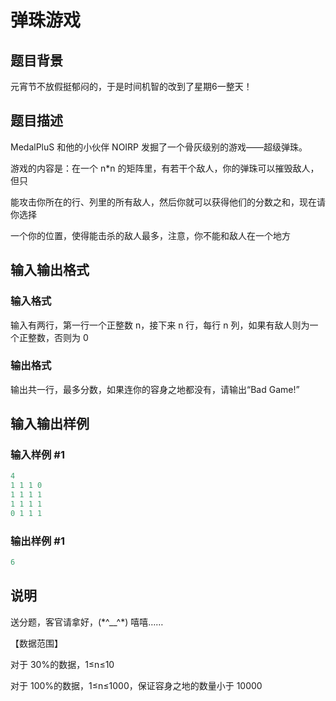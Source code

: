 # 弹珠游戏

## 题目背景

元宵节不放假挺郁闷的，于是时间机智的改到了星期6一整天！

## 题目描述

MedalPluS 和他的小伙伴 NOIRP 发掘了一个骨灰级别的游戏——超级弹珠。

游戏的内容是：在一个 n\*n 的矩阵里，有若干个敌人，你的弹珠可以摧毁敌人，但只

能攻击你所在的行、列里的所有敌人，然后你就可以获得他们的分数之和，现在请你选择

一个你的位置，使得能击杀的敌人最多，注意，你不能和敌人在一个地方

## 输入输出格式

### 输入格式

输入有两行，第一行一个正整数 n，接下来 n 行，每行 n 列，如果有敌人则为一个正整数，否则为 0

### 输出格式

输出共一行，最多分数，如果连你的容身之地都没有，请输出“Bad Game!”

## 输入输出样例

### 输入样例 #1

```cpp
4
1 1 1 0
1 1 1 1
1 1 1 1
0 1 1 1
```


### 输出样例 #1

```cpp
6
```


## 说明

送分题，客官请拿好，(\*^\_\_^\*) 嘻嘻……

【数据范围】

对于 30%的数据，1≤n≤10

对于 100%的数据，1≤n≤1000，保证容身之地的数量小于 10000

